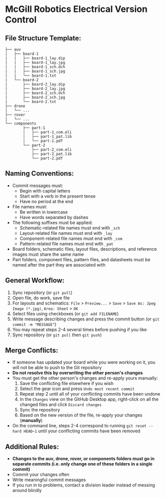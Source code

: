 # McGill Robotics Electrical Version Control

## File Structure Template:
```
├── auv
|   ├── board-1
|   |   ├── board-1_lay.dip
|   |   ├── board-1_lay.jpg
|   |   ├── board-1_sch.dch
|   |   ├── board-1_sch.jpg
|   |   └── board-1.txt
|   └── board-2
|       ├── board-2_lay.dip
|       ├── board-2_lay.jpg
|       ├── board-2_sch.dch
|       ├── board-2_sch.jpg
|       └── board-2.txt
├── drone
|   └── ...
├── rover
|   └── ...
└── components
        ├── part-1
        |   ├── part-1_com.eli
        |   ├── part-1_pat.lib
        |   └── part-1.pdf
        └── part-2
            ├── part-2_com.eli
            ├── part-2_pat.lib
            └── part-2.pdf
```

## Naming Conventions:
  * Commit messages must:
    * Begin with capital letters
    * Start with a verb in the present tense
    * Have no period at the end
  * File names must:
    * Be written in lowercase
    * Have words separated by dashes
  * The following suffixes must be applied:
    * Schematic-related file names must end with `_sch`
    * Layout-related file names must end with `_lay`
    * Component-related file names must end with `_com`
    * Pattern-related file names must end with `_pat`
  * Board folders, schematic files, layout files, descriptions, and reference
    images must share the same name
  * Part folders, component files, pattern files, and datasheets must be named
    after the part they are associated with

## General Workflow:
1. Sync repository (or `git pull`)
2. Open file, do work, save file
3. For layouts and schematics: `File` > `Preview...` > `Save` > 
  `Save As: Jpeg Image (*.jpg)`, `Area: Sheet` > `OK`
3. Select files using checkboxes (or `git add FILENAME`)
4. Write message describing changes and press the commit button 
  (or `git commit -m "MESSAGE"`)
5. You may repeat steps 2-4 several times before pushing if you like
6. Sync repository (or `git pull` then `git push`)

## Merge Conflicts:
* If someone has updated your board while you were working on it, 
  you will not be able to push to the Git repository
* __Do not resolve this by overwriting the other person's changes__
* You must get the other person's changes and re-apply yours manually:
    1. Save the conflicting file elsewhere if you wish
    2. Select the gear icon and press `Undo most recent commit`
    3. Repeat step 2 until all of your conflicting commits have been
       undone
    4. In the `Changes` view on the GitHub Desktop app, right-click
       on all the changed files and click `Discard changes`
    5. Sync the repository
    6. Based on the new version of the file, re-apply your changes
       (__manually__)
* On the command line, steps 2-4 correspond to running 
  `git reset --hard HEAD~1` until your conflicting commits
  have been removed

## Additional Rules:
* __Changes to the auv, drone, rover, or components folders must go in 
  separate commits (i.e. only change one of these folders in a 
  single commit)__
* Commit your changes often
* Write meaningful commit messages
* If you run in to problems, contact a division leader instead of messing
  around blindly

